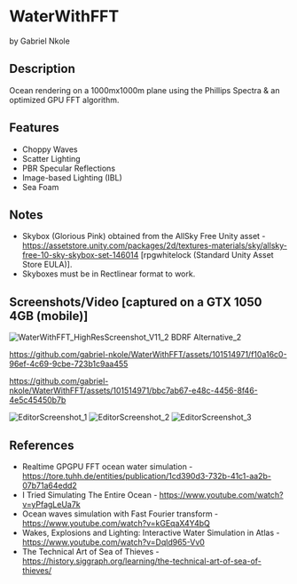 # WaterWithFFT
by Gabriel Nkole

## Description
Ocean rendering on a 1000mx1000m plane using the Phillips Spectra & an optimized GPU FFT algorithm.

## Features
- Choppy Waves
- Scatter Lighting
- PBR Specular Reflections
- Image-based Lighting (IBL)
- Sea Foam

## Notes
- Skybox (Glorious Pink) obtained from the AllSky Free Unity asset - https://assetstore.unity.com/packages/2d/textures-materials/sky/allsky-free-10-sky-skybox-set-146014 [rpgwhitelock (Standard Unity Asset Store EULA)].
- Skyboxes must be in Rectlinear format to work.

## Screenshots/Video [captured on a GTX 1050 4GB (mobile)]
![WaterWithFFT_HighResScreenshot_V11_2 BDRF Alternative_2](https://github.com/gabriel-nkole/WaterWithFFT/assets/101514971/1331bed1-1de3-4a01-8e1e-28cf274e4b67)

https://github.com/gabriel-nkole/WaterWithFFT/assets/101514971/f10a16c0-96ef-4c69-9cbe-723b1c9aa455

https://github.com/gabriel-nkole/WaterWithFFT/assets/101514971/bbc7ab67-e48c-4456-8f46-4e5c45450b7b

![EditorScreenshot_1](https://github.com/gabriel-nkole/WaterWithFFT/assets/101514971/0593e32e-a007-417d-bb1f-d46fb51def49)
![EditorScreenshot_2](https://github.com/gabriel-nkole/WaterWithFFT/assets/101514971/10572f8f-82bb-43f6-a9b2-2df3e0653217)
![EditorScreenshot_3](https://github.com/gabriel-nkole/WaterWithFFT/assets/101514971/415771d4-1b8a-44ac-82ac-6df0c5b8a89c)

## References
- Realtime GPGPU FFT ocean water simulation - https://tore.tuhh.de/entities/publication/1cd390d3-732b-41c1-aa2b-07b71a64edd2
- I Tried Simulating The Entire Ocean - https://www.youtube.com/watch?v=yPfagLeUa7k
- Ocean waves simulation with Fast Fourier transform - https://www.youtube.com/watch?v=kGEqaX4Y4bQ
- Wakes, Explosions and Lighting: Interactive Water Simulation in Atlas - https://www.youtube.com/watch?v=Dqld965-Vv0
- The Technical Art of Sea of Thieves - https://history.siggraph.org/learning/the-technical-art-of-sea-of-thieves/
